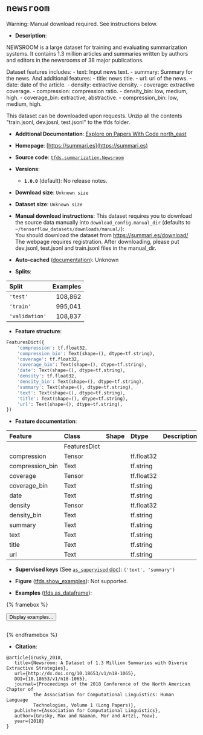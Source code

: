<div itemscope itemtype="http://schema.org/Dataset">
  <div itemscope itemprop="includedInDataCatalog" itemtype="http://schema.org/DataCatalog">
    <meta itemprop="name" content="TensorFlow Datasets" />
  </div>
  <meta itemprop="name" content="newsroom" />
  <meta itemprop="description" content="NEWSROOM is a large dataset for training and evaluating summarization systems.&#10;It contains 1.3 million articles and summaries written by authors and&#10;editors in the newsrooms of 38 major publications.&#10;&#10;Dataset features includes:&#10;  - text: Input news text.&#10;  - summary: Summary for the news.&#10;And additional features:&#10;  - title: news title.&#10;  - url: url of the news.&#10;  - date: date of the article.&#10;  - density: extractive density.&#10;  - coverage: extractive coverage.&#10;  - compression: compression ratio.&#10;  - density_bin: low, medium, high.&#10;  - coverage_bin: extractive, abstractive.&#10;  - compression_bin: low, medium, high.&#10;&#10;This dataset can be downloaded upon requests. Unzip all the contents&#10;&quot;train.jsonl, dev.josnl, test.jsonl&quot; to the tfds folder.&#10;&#10;To use this dataset:&#10;&#10;```python&#10;import tensorflow_datasets as tfds&#10;&#10;ds = tfds.load(&#x27;newsroom&#x27;, split=&#x27;train&#x27;)&#10;for ex in ds.take(4):&#10;  print(ex)&#10;```&#10;&#10;See [the guide](https://www.tensorflow.org/datasets/overview) for more&#10;informations on [tensorflow_datasets](https://www.tensorflow.org/datasets).&#10;&#10;" />
  <meta itemprop="url" content="https://www.tensorflow.org/datasets/catalog/newsroom" />
  <meta itemprop="sameAs" content="https://summari.es" />
  <meta itemprop="citation" content="@article{Grusky_2018,&#10;   title={Newsroom: A Dataset of 1.3 Million Summaries with Diverse Extractive Strategies},&#10;   url={http://dx.doi.org/10.18653/v1/n18-1065},&#10;   DOI={10.18653/v1/n18-1065},&#10;   journal={Proceedings of the 2018 Conference of the North American Chapter of&#10;          the Association for Computational Linguistics: Human Language&#10;          Technologies, Volume 1 (Long Papers)},&#10;   publisher={Association for Computational Linguistics},&#10;   author={Grusky, Max and Naaman, Mor and Artzi, Yoav},&#10;   year={2018}&#10;}" />
</div>

# `newsroom`


Warning: Manual download required. See instructions below.

*   **Description**:

NEWSROOM is a large dataset for training and evaluating summarization systems.
It contains 1.3 million articles and summaries written by authors and editors in
the newsrooms of 38 major publications.

Dataset features includes: - text: Input news text. - summary: Summary for the
news. And additional features: - title: news title. - url: url of the news. -
date: date of the article. - density: extractive density. - coverage: extractive
coverage. - compression: compression ratio. - density_bin: low, medium, high. -
coverage_bin: extractive, abstractive. - compression_bin: low, medium, high.

This dataset can be downloaded upon requests. Unzip all the contents
"train.jsonl, dev.josnl, test.jsonl" to the tfds folder.

*   **Additional Documentation**:
    <a class="button button-with-icon" href="https://paperswithcode.com/dataset/newsroom">
    Explore on Papers With Code
    <span class="material-icons icon-after" aria-hidden="true"> north_east
    </span> </a>

*   **Homepage**: [https://summari.es](https://summari.es)

*   **Source code**:
    [`tfds.summarization.Newsroom`](https://github.com/tensorflow/datasets/tree/master/tensorflow_datasets/summarization/newsroom.py)

*   **Versions**:

    *   **`1.0.0`** (default): No release notes.

*   **Download size**: `Unknown size`

*   **Dataset size**: `Unknown size`

*   **Manual download instructions**: This dataset requires you to
    download the source data manually into `download_config.manual_dir`
    (defaults to `~/tensorflow_datasets/downloads/manual/`):<br/>
    You should download the dataset from https://summari.es/download/
    The webpage requires registration.
    After downloading, please put dev.jsonl, test.jsonl and train.jsonl
    files in the manual_dir.

*   **Auto-cached**
    ([documentation](https://www.tensorflow.org/datasets/performances#auto-caching)):
    Unknown

*   **Splits**:

Split          | Examples
:------------- | -------:
`'test'`       | 108,862
`'train'`      | 995,041
`'validation'` | 108,837

*   **Feature structure**:

```python
FeaturesDict({
    'compression': tf.float32,
    'compression_bin': Text(shape=(), dtype=tf.string),
    'coverage': tf.float32,
    'coverage_bin': Text(shape=(), dtype=tf.string),
    'date': Text(shape=(), dtype=tf.string),
    'density': tf.float32,
    'density_bin': Text(shape=(), dtype=tf.string),
    'summary': Text(shape=(), dtype=tf.string),
    'text': Text(shape=(), dtype=tf.string),
    'title': Text(shape=(), dtype=tf.string),
    'url': Text(shape=(), dtype=tf.string),
})
```

*   **Feature documentation**:

Feature         | Class        | Shape | Dtype      | Description
:-------------- | :----------- | :---- | :--------- | :----------
                | FeaturesDict |       |            |
compression     | Tensor       |       | tf.float32 |
compression_bin | Text         |       | tf.string  |
coverage        | Tensor       |       | tf.float32 |
coverage_bin    | Text         |       | tf.string  |
date            | Text         |       | tf.string  |
density         | Tensor       |       | tf.float32 |
density_bin     | Text         |       | tf.string  |
summary         | Text         |       | tf.string  |
text            | Text         |       | tf.string  |
title           | Text         |       | tf.string  |
url             | Text         |       | tf.string  |

*   **Supervised keys** (See
    [`as_supervised` doc](https://www.tensorflow.org/datasets/api_docs/python/tfds/load#args)):
    `('text', 'summary')`

*   **Figure**
    ([tfds.show_examples](https://www.tensorflow.org/datasets/api_docs/python/tfds/visualization/show_examples)):
    Not supported.

*   **Examples**
    ([tfds.as_dataframe](https://www.tensorflow.org/datasets/api_docs/python/tfds/as_dataframe)):

<!-- mdformat off(HTML should not be auto-formatted) -->

{% framebox %}

<button id="displaydataframe">Display examples...</button>
<div id="dataframecontent" style="overflow-x:auto"></div>
<script>
const url = "https://storage.googleapis.com/tfds-data/visualization/dataframe/newsroom-1.0.0.html";
const dataButton = document.getElementById('displaydataframe');
dataButton.addEventListener('click', async () => {
  // Disable the button after clicking (dataframe loaded only once).
  dataButton.disabled = true;

  const contentPane = document.getElementById('dataframecontent');
  try {
    const response = await fetch(url);
    // Error response codes don't throw an error, so force an error to show
    // the error message.
    if (!response.ok) throw Error(response.statusText);

    const data = await response.text();
    contentPane.innerHTML = data;
  } catch (e) {
    contentPane.innerHTML =
        'Error loading examples. If the error persist, please open '
        + 'a new issue.';
  }
});
</script>

{% endframebox %}

<!-- mdformat on -->

*   **Citation**:

```
@article{Grusky_2018,
   title={Newsroom: A Dataset of 1.3 Million Summaries with Diverse Extractive Strategies},
   url={http://dx.doi.org/10.18653/v1/n18-1065},
   DOI={10.18653/v1/n18-1065},
   journal={Proceedings of the 2018 Conference of the North American Chapter of
          the Association for Computational Linguistics: Human Language
          Technologies, Volume 1 (Long Papers)},
   publisher={Association for Computational Linguistics},
   author={Grusky, Max and Naaman, Mor and Artzi, Yoav},
   year={2018}
}
```

